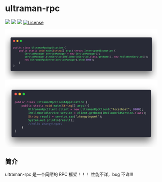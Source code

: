 # ultraman-rpc

[![](https://travis-ci.org/zhangyingwei/ultraman-rpc.svg?branch=master)](https://travis-ci.org/zhangyingwei/ultraman-rpc)
[![](https://img.shields.io/badge/language-java-orange.svg)]()
[![](https://img.shields.io/badge/jdk-1.8-green.svg)]()
[![License](http://img.shields.io/:license-MIT-blue.svg)](https://mit-license.org/)

![userver](doc/images/userver.png)
![uclient](doc/images/uclient.png)

## 简介

ultraman-rpc 是一个简陋的 RPC 框架！！！ 性能不详，bug 不详!!!